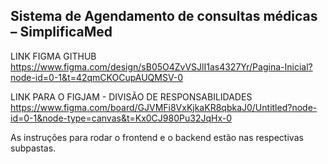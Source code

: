 Sistema de Agendamento de consultas médicas – SimplificaMed
-----------------------------------------------------------

LINK FIGMA GITHUB https://www.figma.com/design/sB05O4ZvVSJlI1as4327Yr/Pagina-Inicial?node-id=0-1&t=42qmCKOCupAUQMSV-0

LINK PARA O FIGJAM - DIVISÃO DE RESPONSABILIDADES https://www.figma.com/board/GJVMFi8VxKjkaKR8qbkaJ0/Untitled?node-id=0-1&node-type=canvas&t=Kx0CJ980Pu32JqHx-0

As instruções para rodar o frontend e o backend estão nas respectivas subpastas.
